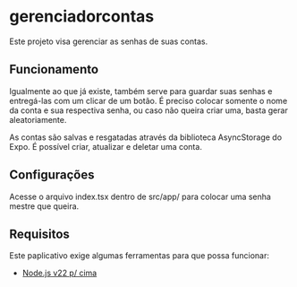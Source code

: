 # gerenciadorcontas
Este projeto visa gerenciar as senhas de suas contas.

<h2>Funcionamento</h2>
<p>
 Igualmente ao que já existe, também serve para guardar suas senhas e entregá-las com um clicar de um botão. É preciso colocar somente o nome da conta e sua respectiva senha, ou caso não queira criar uma, basta gerar aleatoriamente.
</p>
<p>
 As contas são salvas e resgatadas através da biblioteca AsyncStorage do Expo. É possível criar, atualizar e deletar uma conta.
</p>

<h2>Configurações</h2>
<p>
 Acesse o arquivo index.tsx dentro de src/app/ para colocar uma senha mestre que queira.
</p>

<h2>Requisitos</h2>
<p>
 Este paplicativo exige algumas ferramentas para que possa funcionar:
 <ul>
  <li>
   <a href="https://nodejs.org/pt/download">Node.js v22 p/ cima</a>
  </li>
 </ul>
</p>
